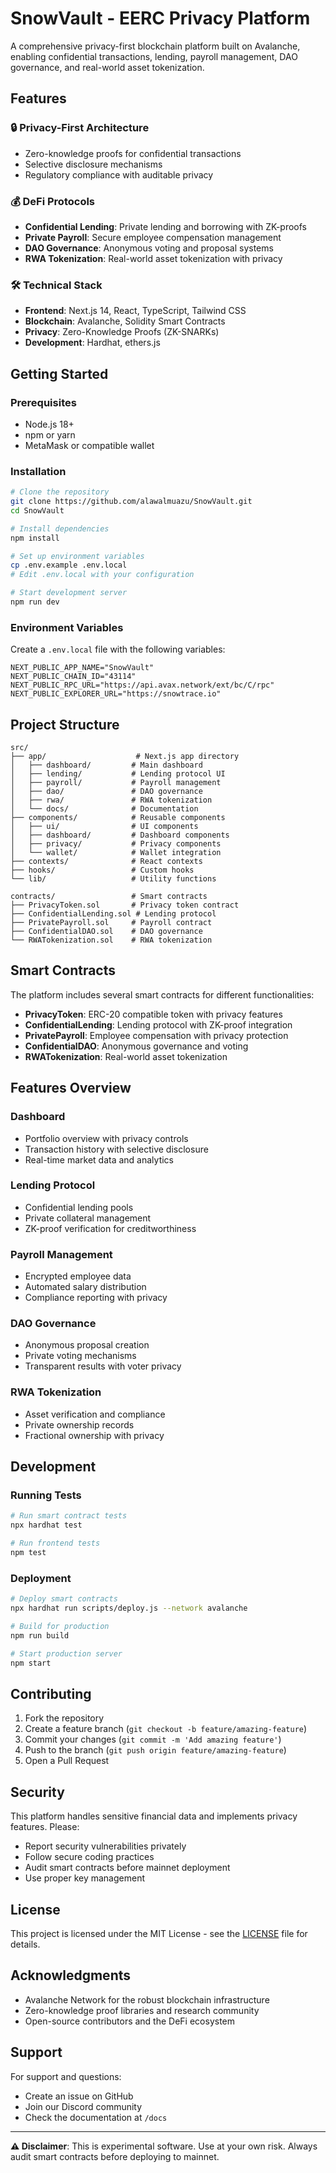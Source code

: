 # SnowVault - EERC Privacy Platform

A comprehensive privacy-first blockchain platform built on Avalanche, enabling confidential transactions, lending, payroll management, DAO governance, and real-world asset tokenization.

## Features

### 🔒 Privacy-First Architecture
- Zero-knowledge proofs for confidential transactions
- Selective disclosure mechanisms
- Regulatory compliance with auditable privacy

### 💰 DeFi Protocols
- **Confidential Lending**: Private lending and borrowing with ZK-proofs
- **Private Payroll**: Secure employee compensation management
- **DAO Governance**: Anonymous voting and proposal systems
- **RWA Tokenization**: Real-world asset tokenization with privacy

### 🛠 Technical Stack
- **Frontend**: Next.js 14, React, TypeScript, Tailwind CSS
- **Blockchain**: Avalanche, Solidity Smart Contracts
- **Privacy**: Zero-Knowledge Proofs (ZK-SNARKs)
- **Development**: Hardhat, ethers.js

## Getting Started

### Prerequisites
- Node.js 18+
- npm or yarn
- MetaMask or compatible wallet

### Installation

```bash
# Clone the repository
git clone https://github.com/alawalmuazu/SnowVault.git
cd SnowVault

# Install dependencies
npm install

# Set up environment variables
cp .env.example .env.local
# Edit .env.local with your configuration

# Start development server
npm run dev
```

### Environment Variables

Create a `.env.local` file with the following variables:

```env
NEXT_PUBLIC_APP_NAME="SnowVault"
NEXT_PUBLIC_CHAIN_ID="43114"
NEXT_PUBLIC_RPC_URL="https://api.avax.network/ext/bc/C/rpc"
NEXT_PUBLIC_EXPLORER_URL="https://snowtrace.io"
```

## Project Structure

```
src/
├── app/                    # Next.js app directory
│   ├── dashboard/         # Main dashboard
│   ├── lending/           # Lending protocol UI
│   ├── payroll/           # Payroll management
│   ├── dao/               # DAO governance
│   ├── rwa/               # RWA tokenization
│   └── docs/              # Documentation
├── components/            # Reusable components
│   ├── ui/                # UI components
│   ├── dashboard/         # Dashboard components
│   ├── privacy/           # Privacy components
│   └── wallet/            # Wallet integration
├── contexts/              # React contexts
├── hooks/                 # Custom hooks
└── lib/                   # Utility functions

contracts/                 # Smart contracts
├── PrivacyToken.sol       # Privacy token contract
├── ConfidentialLending.sol # Lending protocol
├── PrivatePayroll.sol     # Payroll contract
├── ConfidentialDAO.sol    # DAO governance
└── RWATokenization.sol    # RWA tokenization
```

## Smart Contracts

The platform includes several smart contracts for different functionalities:

- **PrivacyToken**: ERC-20 compatible token with privacy features
- **ConfidentialLending**: Lending protocol with ZK-proof integration
- **PrivatePayroll**: Employee compensation with privacy protection
- **ConfidentialDAO**: Anonymous governance and voting
- **RWATokenization**: Real-world asset tokenization

## Features Overview

### Dashboard
- Portfolio overview with privacy controls
- Transaction history with selective disclosure
- Real-time market data and analytics

### Lending Protocol
- Confidential lending pools
- Private collateral management
- ZK-proof verification for creditworthiness

### Payroll Management
- Encrypted employee data
- Automated salary distribution
- Compliance reporting with privacy

### DAO Governance
- Anonymous proposal creation
- Private voting mechanisms
- Transparent results with voter privacy

### RWA Tokenization
- Asset verification and compliance
- Private ownership records
- Fractional ownership with privacy

## Development

### Running Tests

```bash
# Run smart contract tests
npx hardhat test

# Run frontend tests
npm test
```

### Deployment

```bash
# Deploy smart contracts
npx hardhat run scripts/deploy.js --network avalanche

# Build for production
npm run build

# Start production server
npm start
```

## Contributing

1. Fork the repository
2. Create a feature branch (`git checkout -b feature/amazing-feature`)
3. Commit your changes (`git commit -m 'Add amazing feature'`)
4. Push to the branch (`git push origin feature/amazing-feature`)
5. Open a Pull Request

## Security

This platform handles sensitive financial data and implements privacy features. Please:

- Report security vulnerabilities privately
- Follow secure coding practices
- Audit smart contracts before mainnet deployment
- Use proper key management

## License

This project is licensed under the MIT License - see the [LICENSE](LICENSE) file for details.

## Acknowledgments

- Avalanche Network for the robust blockchain infrastructure
- Zero-knowledge proof libraries and research community
- Open-source contributors and the DeFi ecosystem

## Support

For support and questions:
- Create an issue on GitHub
- Join our Discord community
- Check the documentation at `/docs`

---

**⚠️ Disclaimer**: This is experimental software. Use at your own risk. Always audit smart contracts before deploying to mainnet.